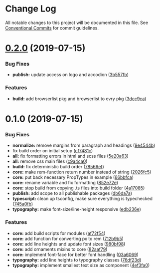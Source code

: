 # Change Log

All notable changes to this project will be documented in this file.
See [Conventional Commits](https://conventionalcommits.org) for commit guidelines.

# [0.2.0](https://github.com/fremtind/jokul/compare/@fremtind/jkl-core@0.1.0...@fremtind/jkl-core@0.2.0) (2019-07-15)


### Bug Fixes

* **publish:** update access on logo and accodion ([3b557fb](https://github.com/fremtind/jokul/commit/3b557fb))


### Features

* **build:** add browserlist pkg and browserlist to evry pkg ([3dcc9ca](https://github.com/fremtind/jokul/commit/3dcc9ca))





# 0.1.0 (2019-07-15)


### Bug Fixes

* **normalize:** remove margins from paragraph and headings ([9e4544b](https://github.com/fremtind/jokul/commit/9e4544b))
* fix build order on initial setup ([cf7481c](https://github.com/fremtind/jokul/commit/cf7481c))
* **all:** fix formatting errors in html and scss files ([5e20a63](https://github.com/fremtind/jokul/commit/5e20a63))
* **all:** remove css main files ([c9a4ca0](https://github.com/fremtind/jokul/commit/c9a4ca0))
* **build:** fix deterministic build order ([78566ef](https://github.com/fremtind/jokul/commit/78566ef))
* **core:** make rem-function return number instead of string ([2026fc5](https://github.com/fremtind/jokul/commit/2026fc5))
* **core:** put back necessary PropTypes in example ([66bbfca](https://github.com/fremtind/jokul/commit/66bbfca))
* **core:** rename variable and fix formatting ([852e72e](https://github.com/fremtind/jokul/commit/852e72e))
* **core:** stop build from copying .ts files into build folder ([4a17085](https://github.com/fremtind/jokul/commit/4a17085))
* **publish:** add scope to all publishable packages ([db6da7a](https://github.com/fremtind/jokul/commit/db6da7a))
* **typescript:** clean up tsconfig, make sure everything is typechecked ([745a0fb](https://github.com/fremtind/jokul/commit/745a0fb))
* **typography:** make font-size/line-height responsive ([edb236e](https://github.com/fremtind/jokul/commit/edb236e))


### Features

* **core:** add build scripts for modules ([af72f54](https://github.com/fremtind/jokul/commit/af72f54))
* **core:** add function for converting px to rem ([712b9b5](https://github.com/fremtind/jokul/commit/712b9b5))
* **core:** add line heights and update font sizes ([980bf98](https://github.com/fremtind/jokul/commit/980bf98))
* **core:** add ornaments mixins to core ([82aaf79](https://github.com/fremtind/jokul/commit/82aaf79))
* **core:** implement font-face for better font handling ([03a6069](https://github.com/fremtind/jokul/commit/03a6069))
* **typography:** add line heights to typography classes ([76df23d](https://github.com/fremtind/jokul/commit/76df23d))
* **typography:** implement smallest text size as component ([4ef3fa0](https://github.com/fremtind/jokul/commit/4ef3fa0))
